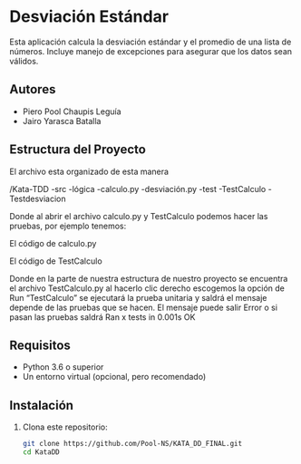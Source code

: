 # Desviación Estándar

Esta aplicación calcula la desviación estándar y el promedio de una lista de números. Incluye manejo de excepciones para asegurar que los datos sean válidos.

## Autores

- Piero Pool Chaupis Leguía
- Jairo Yarasca Batalla

## Estructura del Proyecto

El  archivo esta organizado de esta manera

/Kata-TDD
 -src
    -lógica
        -calculo.py
        -desviación.py
 -test
    -TestCalculo
    -Testdesviacion

Donde al abrir el archivo calculo.py y TestCalculo podemos hacer las pruebas, por ejemplo tenemos:

El código de calculo.py 

El código de TestCalculo

Donde en la parte de nuestra estructura de nuestro proyecto se encuentra el archivo TestCalculo.py al hacerlo clic derecho escogemos la opción de Run “TestCalculo” se ejecutará la prueba unitaria y saldrá el mensaje depende de las pruebas que se hacen. El mensaje puede salir Error o si pasan las pruebas saldrá Ran x tests in 0.001s  OK


## Requisitos

- Python 3.6 o superior
- Un entorno virtual (opcional, pero recomendado)

## Instalación

1. Clona este repositorio:

   ```bash
   git clone https://github.com/Pool-NS/KATA_DD_FINAL.git
   cd KataDD
